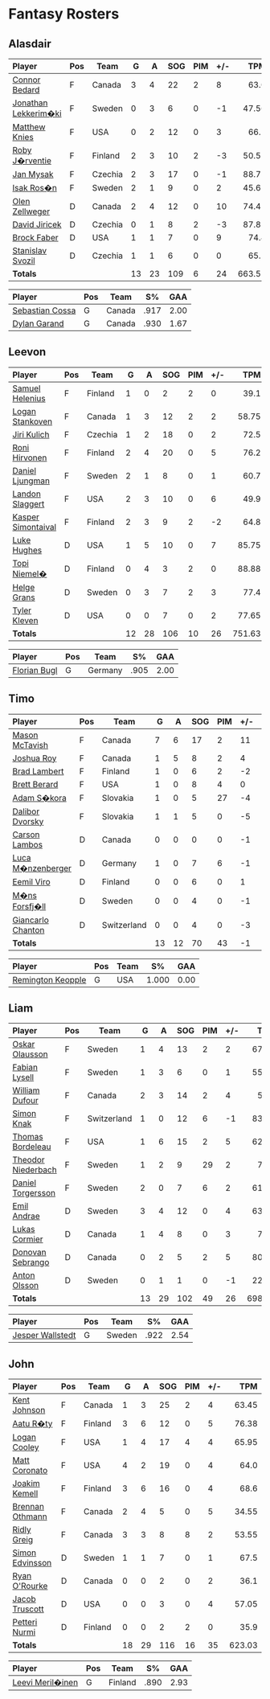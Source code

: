 # Fantasy Rosters
## Alasdair
| Player | Pos | Team | G | A | SOG | PIM | +/- | TPM |
| :----- | --- |  --- | - | - | --- | --- | --- | --: |
| [Connor Bedard](https://www.eliteprospects.com/player/535584/connor-bedard) | F |  Canada | 3 | 4 | 22 | 2 | 8 | 63.0 |
| [Jonathan Lekkerim�ki](https://www.eliteprospects.com/player/649220/jonathan-lekkerimaki) | F |  Sweden | 0 | 3 | 6 | 0 | -1 | 47.56 |
| [Matthew Knies](https://www.eliteprospects.com/player/292083/matthew-knies) | F |  USA | 0 | 2 | 12 | 0 | 3 | 66.2 |
| [Roby J�rventie](https://www.eliteprospects.com/player/534236/roby-jarventie) | F |  Finland | 2 | 3 | 10 | 2 | -3 | 50.55 |
| [Jan Mysak](https://www.eliteprospects.com/player/427906/jan-mysak) | F |  Czechia | 2 | 3 | 17 | 0 | -1 | 88.75 |
| [Isak Ros�n](https://www.eliteprospects.com/player/420269/isak-rosen) | F |  Sweden | 2 | 1 | 9 | 0 | 2 | 45.65 |
| [Olen Zellweger](https://www.eliteprospects.com/player/476596/olen-zellweger) | D |  Canada | 2 | 4 | 12 | 0 | 10 | 74.45 |
| [David Jiricek](https://www.eliteprospects.com/player/559522/david-jiricek) | D |  Czechia | 0 | 1 | 8 | 2 | -3 | 87.85 |
| [Brock Faber](https://www.eliteprospects.com/player/558598/brock-faber) | D |  USA | 1 | 1 | 7 | 0 | 9 | 74.4 |
| [Stanislav Svozil](https://www.eliteprospects.com/player/428002/stanislav-svozil) | D |  Czechia | 1 | 1 | 6 | 0 | 0 | 65.1 |
| **Totals** | | | 13 | 23 | 109 | 6 | 24 | 663.51 |

| Player | Pos | Team | S% | GAA |
| :----- | --- |  --- | -- | --: |
| [Sebastian Cossa](https://www.eliteprospects.com/player/476602/sebastian-cossa) | G |  Canada | .917 | 2.00 |
| [Dylan Garand](https://www.eliteprospects.com/player/473852/dylan-garand) | G |  Canada | .930 | 1.67 |
## Leevon
| Player | Pos | Team | G | A | SOG | PIM | +/- | TPM |
| :----- | --- |  --- | - | - | --- | --- | --- | --: |
| [Samuel Helenius](https://www.eliteprospects.com/player/554237/samuel-helenius) | F |  Finland | 1 | 0 | 2 | 2 | 0 | 39.1 |
| [Logan Stankoven](https://www.eliteprospects.com/player/556512/logan-stankoven) | F |  Canada | 1 | 3 | 12 | 2 | 2 | 58.75 |
| [Jiri Kulich](https://www.eliteprospects.com/player/579198/jiri-kulich) | F |  Czechia | 1 | 2 | 18 | 0 | 2 | 72.5 |
| [Roni Hirvonen](https://www.eliteprospects.com/player/448946/roni-hirvonen) | F |  Finland | 2 | 4 | 20 | 0 | 5 | 76.2 |
| [Daniel Ljungman](https://www.eliteprospects.com/player/463647/daniel-ljungman) | F |  Sweden | 2 | 1 | 8 | 0 | 1 | 60.7 |
| [Landon Slaggert](https://www.eliteprospects.com/player/418245/landon-slaggert) | F |  USA | 2 | 3 | 10 | 0 | 6 | 49.9 |
| [Kasper Simontaival](https://www.eliteprospects.com/player/397010/kasper-simontaival) | F |  Finland | 2 | 3 | 9 | 2 | -2 | 64.8 |
| [Luke Hughes](https://www.eliteprospects.com/player/526979/luke-hughes) | D |  USA | 1 | 5 | 10 | 0 | 7 | 85.75 |
| [Topi Niemel�](https://www.eliteprospects.com/player/499424/topi-niemela) | D |  Finland | 0 | 4 | 3 | 2 | 0 | 88.88 |
| [Helge Grans](https://www.eliteprospects.com/player/395302/helge-grans) | D |  Sweden | 0 | 3 | 7 | 2 | 3 | 77.4 |
| [Tyler Kleven](https://www.eliteprospects.com/player/536644/tyler-kleven) | D |  USA | 0 | 0 | 7 | 0 | 2 | 77.65 |
| **Totals** | | | 12 | 28 | 106 | 10 | 26 | 751.63 |

| Player | Pos | Team | S% | GAA |
| :----- | --- |  --- | -- | --: |
| [Florian Bugl](https://www.eliteprospects.com/player/382239/florian-bugl) | G |  Germany | .905 | 2.00 |
## Timo
| Player | Pos | Team | G | A | SOG | PIM | +/- | TPM |
| :----- | --- |  --- | - | - | --- | --- | --- | --: |
| [Mason McTavish](https://www.eliteprospects.com/player/479812/mason-mctavish) | F |  Canada | 7 | 6 | 17 | 2 | 11 | 72.95 |
| [Joshua Roy](https://www.eliteprospects.com/player/483757/joshua-roy) | F |  Canada | 1 | 5 | 8 | 2 | 4 | 71.95 |
| [Brad Lambert](https://www.eliteprospects.com/player/414961/brad-lambert) | F |  Finland | 1 | 0 | 6 | 2 | -2 | 50.65 |
| [Brett Berard](https://www.eliteprospects.com/player/201740/brett-berard) | F |  USA | 1 | 0 | 8 | 4 | 0 | 61.05 |
| [Adam S�kora](https://www.eliteprospects.com/player/527426/adam-sykora) | F |  Slovakia | 1 | 0 | 5 | 27 | -4 | 52.78 |
| [Dalibor Dvorsky](https://www.eliteprospects.com/player/527424/dalibor-dvorsky) | F |  Slovakia | 1 | 1 | 5 | 0 | -5 | 61.93 |
| [Carson Lambos](https://www.eliteprospects.com/player/472875/carson-lambos) | D |  Canada | 0 | 0 | 0 | 0 | -1 | 8.0 |
| [Luca M�nzenberger](https://www.eliteprospects.com/player/407643/luca-munzenberger) | D |  Germany | 1 | 0 | 7 | 6 | -1 | 62.45 |
| [Eemil Viro](https://www.eliteprospects.com/player/499518/eemil-viro) | D |  Finland | 0 | 0 | 6 | 0 | 1 | 69.3 |
| [M�ns Forsfj�ll](https://www.eliteprospects.com/player/422034/mans-forsfjall) | D |  Sweden | 0 | 0 | 4 | 0 | -1 | 61.5 |
| [Giancarlo Chanton](https://www.eliteprospects.com/player/551665/giancarlo-chanton) | D |  Switzerland | 0 | 0 | 4 | 0 | -3 | 75.7 |
| **Totals** | | | 13 | 12 | 70 | 43 | -1 | 648.26 |

| Player | Pos | Team | S% | GAA |
| :----- | --- |  --- | -- | --: |
| [Remington Keopple](https://www.eliteprospects.com/player/597411/remington-keopple) | G |  USA | 1.000 | 0.00 |
## Liam
| Player | Pos | Team | G | A | SOG | PIM | +/- | TPM |
| :----- | --- |  --- | - | - | --- | --- | --- | --: |
| [Oskar Olausson](https://www.eliteprospects.com/player/430916/oskar-olausson) | F |  Sweden | 1 | 4 | 13 | 2 | 2 | 67.25 |
| [Fabian Lysell](https://www.eliteprospects.com/player/472769/fabian-lysell) | F |  Sweden | 1 | 3 | 6 | 0 | 1 | 55.85 |
| [William Dufour](https://www.eliteprospects.com/player/294583/william-dufour) | F |  Canada | 2 | 3 | 14 | 2 | 4 | 55.7 |
| [Simon Knak](https://www.eliteprospects.com/player/293158/simon-knak) | F |  Switzerland | 1 | 0 | 12 | 6 | -1 | 83.57 |
| [Thomas Bordeleau](https://www.eliteprospects.com/player/296636/thomas-bordeleau) | F |  USA | 1 | 6 | 15 | 2 | 5 | 62.65 |
| [Theodor Niederbach](https://www.eliteprospects.com/player/394717/theodor-niederbach) | F |  Sweden | 1 | 2 | 9 | 29 | 2 | 71.9 |
| [Daniel Torgersson](https://www.eliteprospects.com/player/407408/daniel-torgersson) | F |  Sweden | 2 | 0 | 7 | 6 | 2 | 61.05 |
| [Emil Andrae](https://www.eliteprospects.com/player/394716/emil-andrae) | D |  Sweden | 3 | 4 | 12 | 0 | 4 | 63.45 |
| [Lukas Cormier](https://www.eliteprospects.com/player/201780/lukas-cormier) | D |  Canada | 1 | 4 | 8 | 0 | 3 | 74.4 |
| [Donovan Sebrango](https://www.eliteprospects.com/player/397738/donovan-sebrango) | D |  Canada | 0 | 2 | 5 | 2 | 5 | 80.05 |
| [Anton Olsson](https://www.eliteprospects.com/player/420461/anton-olsson) | D |  Sweden | 0 | 1 | 1 | 0 | -1 | 22.45 |
| **Totals** | | | 13 | 29 | 102 | 49 | 26 | 698.32 |

| Player | Pos | Team | S% | GAA |
| :----- | --- |  --- | -- | --: |
| [Jesper Wallstedt](https://www.eliteprospects.com/player/394724/jesper-wallstedt) | G |  Sweden | .922 | 2.54 |
## John
| Player | Pos | Team | G | A | SOG | PIM | +/- | TPM |
| :----- | --- |  --- | - | - | --- | --- | --- | --: |
| [Kent Johnson](https://www.eliteprospects.com/player/521697/kent-johnson) | F |  Canada | 1 | 3 | 25 | 2 | 4 | 63.45 |
| [Aatu R�ty](https://www.eliteprospects.com/player/467384/aatu-raty) | F |  Finland | 3 | 6 | 12 | 0 | 5 | 76.38 |
| [Logan Cooley](https://www.eliteprospects.com/player/651538/logan-cooley) | F |  USA | 1 | 4 | 17 | 4 | 4 | 65.95 |
| [Matt Coronato](https://www.eliteprospects.com/player/462501/matt-coronato) | F |  USA | 4 | 2 | 19 | 0 | 4 | 64.0 |
| [Joakim Kemell](https://www.eliteprospects.com/player/526043/joakim-kemell) | F |  Finland | 3 | 6 | 16 | 0 | 4 | 68.6 |
| [Brennan Othmann](https://www.eliteprospects.com/player/529248/brennan-othmann) | F |  Canada | 2 | 4 | 5 | 0 | 5 | 34.55 |
| [Ridly Greig](https://www.eliteprospects.com/player/413174/ridly-greig) | F |  Canada | 3 | 3 | 8 | 8 | 2 | 53.55 |
| [Simon Edvinsson](https://www.eliteprospects.com/player/394730/simon-edvinsson) | D |  Sweden | 1 | 1 | 7 | 0 | 1 | 67.5 |
| [Ryan O'Rourke](https://www.eliteprospects.com/player/201939/ryan-o-rourke) | D |  Canada | 0 | 0 | 2 | 0 | 2 | 36.1 |
| [Jacob Truscott](https://www.eliteprospects.com/player/201776/jacob-truscott) | D |  USA | 0 | 0 | 3 | 0 | 4 | 57.05 |
| [Petteri Nurmi](https://www.eliteprospects.com/player/556753/petteri-nurmi) | D |  Finland | 0 | 0 | 2 | 2 | 0 | 35.9 |
| **Totals** | | | 18 | 29 | 116 | 16 | 35 | 623.03 |

| Player | Pos | Team | S% | GAA |
| :----- | --- |  --- | -- | --: |
| [Leevi Meril�inen](https://www.eliteprospects.com/player/499423/leevi-merilainen) | G |  Finland | .890 | 2.93 |